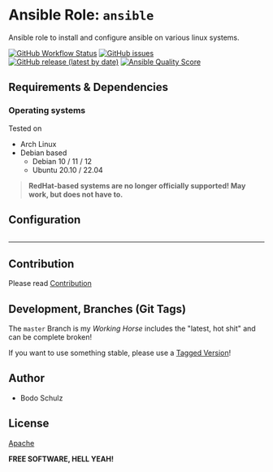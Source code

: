 
# Ansible Role:  `ansible`

Ansible role to install and configure ansible on various linux systems.

[![GitHub Workflow Status](https://img.shields.io/github/actions/workflow/status/bodsch/ansible-ansible/main.yml?branch=main)][ci]
[![GitHub issues](https://img.shields.io/github/issues/bodsch/ansible-ansible)][issues]
[![GitHub release (latest by date)](https://img.shields.io/github/v/release/bodsch/ansible-ansible)][releases]
[![Ansible Quality Score](https://img.shields.io/ansible/quality/50067?label=role%20quality)][quality]

[ci]: https://github.com/bodsch/ansible-ansible/actions
[issues]: https://github.com/bodsch/ansible-ansible/issues?q=is%3Aopen+is%3Aissue
[releases]: https://github.com/bodsch/ansible-ansible/releases
[quality]: https://galaxy.ansible.com/bodsch/ansible

## Requirements & Dependencies


### Operating systems

Tested on

* Arch Linux
* Debian based
    - Debian 10 / 11 / 12
    - Ubuntu 20.10 / 22.04

> **RedHat-based systems are no longer officially supported! May work, but does not have to.**


## Configuration

```yaml
```

---
    
## Contribution

Please read [Contribution](CONTRIBUTING.md)

## Development,  Branches (Git Tags)

The `master` Branch is my *Working Horse* includes the "latest, hot shit" and can be complete broken!

If you want to use something stable, please use a [Tagged Version](https://github.com/bodsch/ansible-ansible/tags)!


## Author

- Bodo Schulz

## License

[Apache](LICENSE)

**FREE SOFTWARE, HELL YEAH!**
    

